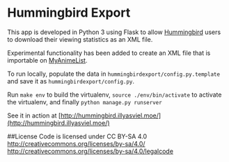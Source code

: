 # Hummingbird Export

This app is developed in Python 3 using Flask to allow [Hummingbird](http://hummingbird.me) users to download their viewing statistics as an XML file.

Experimental functionality has been added to create an XML file that is importable on [MyAnimeList](http://myanimelist.net).

To run locally, populate the data in `hummingbirdexport/config.py.template` and save it as `hummingbirdexport/config.py`.

Run `make env` to build the virtualenv, `source ./env/bin/activate` to activate the virtualenv, and finally `python manage.py runserver`

See it in action at [http://hummingbird.illyasviel.moe/](http://hummingbird.illyasviel.moe/)

##License
Code is licensed under CC BY-SA 4.0
http://creativecommons.org/licenses/by-sa/4.0/
http://creativecommons.org/licenses/by-sa/4.0/legalcode
